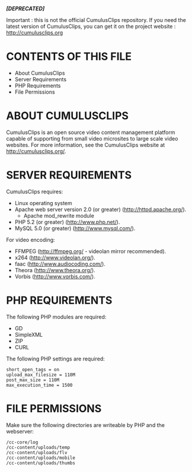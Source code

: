 ***[DEPRECATED]***

Important : this is not the official CumulusClips repository.
If you need the latest version of CumulusClips, you can get it on the project website : http://cumulusclips.org

# CONTENTS OF THIS FILE

 * About CumulusClips
 * Server Requirements
 * PHP Requirements
 * File Permissions

# ABOUT CUMULUSCLIPS

CumulusClips is an open source video content management platform capable of
supporting from small video microsites to large scale video websites. For more
information, see the CumulusClips website at http://cumulusclips.org/.

# SERVER REQUIREMENTS

CumulusClips requires:

- Linux operating system
- Apache web server version 2.0 (or greater) (http://httpd.apache.org/).
    - Apache mod_rewrite module
- PHP 5.2 (or greater) (http://www.php.net/).
- MySQL 5.0 (or greater) (http://www.mysql.com/).

For video encoding:

- FFMPEG (http://ffmpeg.org/ - videolan mirror recommended).
- x264 (http://www.videolan.org/).
- faac (http://www.audiocoding.com/).
- Theora (http://www.theora.org/).
- Vorbis (http://www.vorbis.com/).

# PHP REQUIREMENTS

The following PHP modules are required:

- GD
- SimpleXML
- ZIP
- CURL

The following PHP settings are required:

```
short_open_tags = on
upload_max_filesize = 110M
post_max_size = 110M
max_execution_time = 1500
```

# FILE PERMISSIONS

Make sure the following directories are writeable by PHP and the webserver:

```
/cc-core/log
/cc-content/uploads/temp
/cc-content/uploads/flv
/cc-content/uploads/mobile
/cc-content/uploads/thumbs
```
